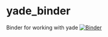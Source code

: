 # yade_binder

Binder for working with yade
[![Binder](https://mybinder.org/badge_logo.svg)](https://mybinder.org/v2/gh/yunkb/yade_binder.git/master)
